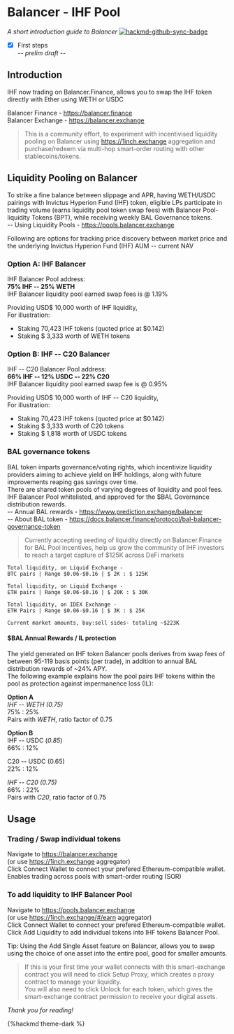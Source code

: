 # Balancer - IHF Pool

_A short introduction guide to Balancer_
[![hackmd-github-sync-badge](https://hackmd.io/A3KJrYOeSxqTRN9Qk_AwNg/badge)](https://hackmd.io/A3KJrYOeSxqTRN9Qk_AwNg)

- [x] First steps  
       _-- prelim draft --_

## Introduction

IHF now trading on Balancer.Finance, allows you to swap the IHF token directly with Ether using WETH or USDC

Balancer Finance - https://balancer.finance  
Balancer Exchange - https://balancer.exchange

> This is a community effort, to experiment with incentivised liquidity pooling on Balancer using https://1inch.exchange aggregation and purchase/redeem via multi-hop smart-order routing with other stablecoins/tokens.

## Liquidity Pooling on Balancer

To strike a fine balance between slippage and APR, having WETH/USDC pairings with Invictus Hyperion Fund (IHF) token, eligible LPs participate in trading volume (earns liquidity pool token swap fees) with Balancer Pool-liquidity Tokens (BPT), while receiving weekly BAL Governance tokens.  
-- Using Liquidity Pools - https://pools.balancer.exchange

Following are options for tracking price discovery between market price and the underlying Invictus Hyperion Fund (IHF) AUM -- current NAV

### Option A: IHF Balancer

IHF Balancer Pool address:  
**75% IHF -- 25% WETH**  
IHF Balancer liquidity pool earned swap fees is @ 1.19%

Providing USD\$ 10,000 worth of IHF liquidity,  
For illustration:

- Staking 70,423 IHF tokens
  (quoted price at \$0.142)
- Staking \$ 3,333 worth of WETH tokens

### Option B: IHF -- C20 Balancer

IHF -- C20 Balancer Pool address:  
**66% IHF -- 12% USDC -- 22% C20**  
IHF Balancer liquidity pool earned swap fee is @ 0.95%

Providing USD\$ 10,000 worth of IHF -- C20 liquidity,  
For illustration:

- Staking 70,423 IHF tokens
  (quoted price at \$0.142)
- Staking \$ 3,333 worth of C20 tokens
- Staking \$ 1,818 worth of USDC tokens

### BAL governance tokens

BAL token imparts governance/voting rights, which incentivize liquidity providers aiming to achieve yield on IHF holdings, along with future improvements reaping gas savings over time.  
There are shared token pools of varying degrees of liquidity and pool fees. IHF Balancer Pool whitelisted, and approved for the \$BAL Governance distribution rewards.  
-- Annual BAL rewards - https://www.prediction.exchange/balancer  
-- About BAL token - https://docs.balancer.finance/protocol/bal-balancer-governance-token

> Currently accepting seeding of liquidity directly on Balancer.Finance for BAL Pool incentives, help us grow the community of IHF investors to reach a target capture of \$125K across DeFi markets

```
Total liquidity, on Liquid Exchange -
BTC pairs | Range $0.06-$0.16 | $ 2K : $ 125K

Total liquidity, on Liquid Exchange -
ETH pairs | Range $0.06-$0.16 | $ 20K : $ 30K

Total liquidity, on IDEX Exchange -
ETH Pairs | Range $0.06-$0.16 | $ 3K : $ 25K

Current market amounts, buy:sell sides- totaling ~$223K

```

#### \$BAL Annual Rewards / IL protection

The yield generated on IHF token Balancer pools derives from swap fees of between 95-119 basis points (per trade), in addition to annual BAL distribution rewards of ~24% APY.  
The following example explains how the pool pairs IHF tokens within the pool as protection against impermanence loss (IL):

**Option A**  
*IHF -- WETH (0.75)*  
75% : 25%  
Pairs with _WETH_, ratio factor of 0.75

**Option B**  
IHF -- USDC (_0.85_)  
66% : 12%

C20 -- USDC (0.65)  
22% : 12%

*IHF -- C20 (0.75)*  
66% : 22%  
Pairs with _C20_, ratio factor of 0.75

## Usage

### Trading / Swap individual tokens

Navigate to https://balancer.exchange  
(or use https://1inch.exchange aggregator)  
Click Connect Wallet to connect your prefered Ethereum-compatible wallet.  
Enables trading across pools with smart-order routing (SOR)

### To add liquidity to IHF Balancer Pool

Navigate to https://pools.balancer.exchange  
(or use https://1inch.exchange/#/earn aggregator)  
Click Connect Wallet to connect your prefered Ethereum-compatible wallet.  
Click Add Liquidity to add individual tokens into IHF tokens Balancer Pool.

Tip: Using the Add Single Asset feature on Balancer, allows you to swap using the choice of one asset into the entire pool, good for smaller amounts.

> If this is your first time your wallet connects with this smart-exchange contract you will need to click Setup Proxy, which creates a proxy contract to manage your liquidity.  
> You will also need to click Unlock for each token, which gives the smart-exchange contract permission to receive your digital assets.

_Thank you for reading!_

{%hackmd theme-dark %}
